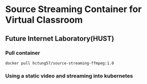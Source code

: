 # Source Streaming Container for Virtual Classroom
## Future Internet Laboratory(HUST)
### Pull container
 
`docker pull hctung57/source-streaming-ffmpeg:1.0`

### Using a static video and streaming into kubernetes 
